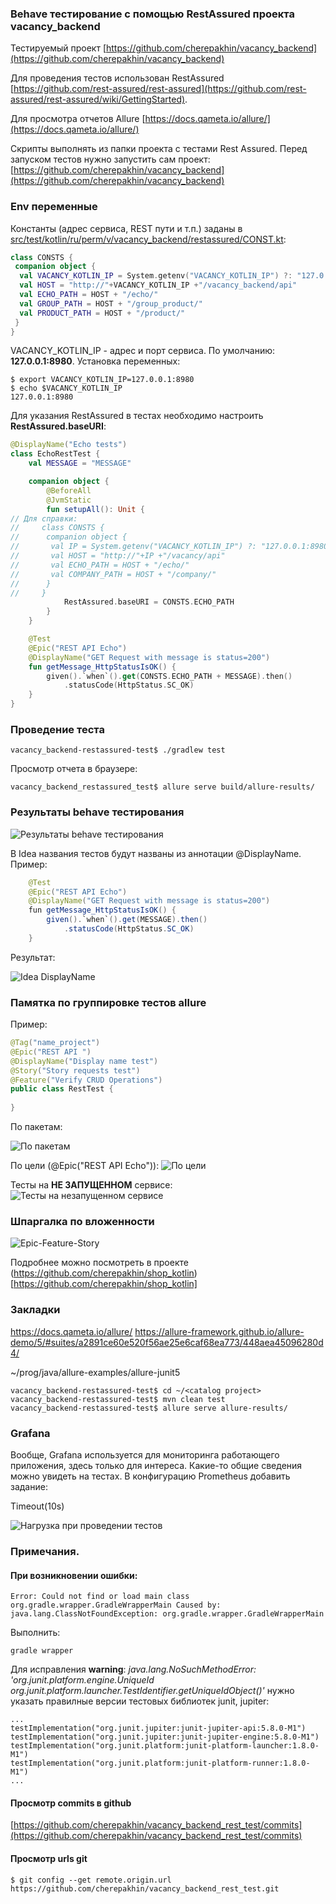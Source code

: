 ### Behave тестирование с помощью RestAssured проекта vacancy_backend

Тестируемый проект [https://github.com/cherepakhin/vacancy_backend](https://github.com/cherepakhin/vacancy_backend)

Для проведения тестов использован RestAssured<br/>
 [https://github.com/rest-assured/rest-assured](https://github.com/rest-assured/rest-assured/wiki/GettingStarted).

Для просмотра отчетов Allure [https://docs.qameta.io/allure/](https://docs.qameta.io/allure/)

Скрипты выполнять из папки проекта с тестами Rest Assured. 
Перед запуском тестов нужно запустить сам проект:
[https://github.com/cherepakhin/vacancy_backend](https://github.com/cherepakhin/vacancy_backend)

### Env переменные

Константы (адрес сервиса, REST пути и т.п.) заданы в [src/test/kotlin/ru/perm/v/vacancy_backend/restassured/CONST.kt](https://github.com/cherepakhin/vacancy_backend_reastassured_test/blob/dev/src/test/kotlin/ru/perm/v/vacancy_backend/restassured/CONSTS.kt):

````kotlin
class CONSTS {
 companion object {
  val VACANCY_KOTLIN_IP = System.getenv("VACANCY_KOTLIN_IP") ?: "127.0.0.1:8980"
  val HOST = "http://"+VACANCY_KOTLIN_IP +"/vacancy_backend/api"
  val ECHO_PATH = HOST + "/echo/"
  val GROUP_PATH = HOST + "/group_product/"
  val PRODUCT_PATH = HOST + "/product/"
 }
}
````

VACANCY_KOTLIN_IP - адрес и порт сервиса. По умолчанию: __127.0.0.1:8980__. Установка переменных:

````shell
$ export VACANCY_KOTLIN_IP=127.0.0.1:8980
$ echo $VACANCY_KOTLIN_IP
127.0.0.1:8980
````

Для указания RestAssured в тестах необходимо настроить __RestAssured.baseURI__:

````kotlin
@DisplayName("Echo tests")
class EchoRestTest {
    val MESSAGE = "MESSAGE"

    companion object {
        @BeforeAll
        @JvmStatic
        fun setupAll(): Unit {
// Для справки:
//     class CONSTS {
//      companion object {
//       val IP = System.getenv("VACANCY_KOTLIN_IP") ?: "127.0.0.1:8980"
//       val HOST = "http://"+IP +"/vacancy/api"
//       val ECHO_PATH = HOST + "/echo/"
//       val COMPANY_PATH = HOST + "/company/"
//      }
//     }
            RestAssured.baseURI = CONSTS.ECHO_PATH
        }
    }

    @Test
    @Epic("REST API Echo")
    @DisplayName("GET Request with message is status=200")
    fun getMessage_HttpStatusIsOK() {
        given().`when`().get(CONSTS.ECHO_PATH + MESSAGE).then()
            .statusCode(HttpStatus.SC_OK)
    }
}
````

### Проведение теста

```shell
vacancy_backend-restassured-test$ ./gradlew test
```

Просмотр отчета в браузере:

```shell
vacancy_backend_restassured_test$ allure serve build/allure-results/
```

### Результаты behave тестирования

![Результаты behave тестирования](doc/allure_ok1.png)

В Idea названия тестов будут названы из аннотации  @DisplayName. Пример:

```java
    @Test
    @Epic("REST API Echo")
    @DisplayName("GET Request with message is status=200")
    fun getMessage_HttpStatusIsOK() {
        given().`when`().get(MESSAGE).then()
            .statusCode(HttpStatus.SC_OK)
    }

```

Результат:

![Idea DisplayName](doc/idea_result.png)

### Памятка по группировке тестов allure

Пример:

```java
@Tag("name_project")
@Epic("REST API ")
@DisplayName("Display name test") 
@Story("Story requests test")
@Feature("Verify CRUD Operations")
public class RestTest {
 
}

```

По пакетам:

![По пакетам](doc/allure_by_package.png)

По цели (@Epic("REST API Echo")):
![По цели](doc/allure_by_epic.png)

Тесты на **НЕ ЗАПУЩЕННОМ** сервисе:
![Тесты на незапущенном сервисе](doc/allure_for_not_running_service.png)

### Шпаргалка по вложенности

![Epic-Feature-Story](doc/hierarchy.png)

Подробнее можно посмотреть в проекте (https://github.com/cherepakhin/shop_kotlin)[https://github.com/cherepakhin/shop_kotlin]

### Закладки

https://docs.qameta.io/allure/
https://allure-framework.github.io/allure-demo/5/#suites/a2891ce60e520f56ae25e6caf68ea773/448aea45096280d4/

~/prog/java/allure-examples/allure-junit5

````shell
vacancy_backend-restassured-test$ cd ~/<catalog project>
vacancy_backend-restassured-test$ mvn clean test
vacancy_backend-restassured-test$ allure serve allure-results/
````

### Grafana

Вообще, Grafana используется для мониторинга работающего приложения, здесь только для интереса. Какие-то общие сведения можно увидеть на тестах. В конфигурацию Prometheus добавить задание:

Timeout(10s)

![Нагрузка при проведении тестов](doc/grafana_10s.png)

### Примечания.

#### При возникновении ошибки:

````shell
Error: Could not find or load main class org.gradle.wrapper.GradleWrapperMain Caused by: java.lang.ClassNotFoundException: org.gradle.wrapper.GradleWrapperMain
````

Выполнить:

````shell
gradle wrapper
````

Для исправления **warning**: _java.lang.NoSuchMethodError: 'org.junit.platform.engine.UniqueId org.junit.platform.launcher.TestIdentifier.getUniqueIdObject()'_ нужно указать правилные версии тестовых библиотек junit, jupiter: 

````shell
...
testImplementation("org.junit.jupiter:junit-jupiter-api:5.8.0-M1")
testImplementation("org.junit.jupiter:junit-jupiter-engine:5.8.0-M1")
testImplementation("org.junit.platform:junit-platform-launcher:1.8.0-M1")
testImplementation("org.junit.platform:junit-platform-runner:1.8.0-M1")
...
````

#### Просмотр commits в github

[https://github.com/cherepakhin/vacancy_backend_rest_test/commits](https://github.com/cherepakhin/vacancy_backend_rest_test/commits)

#### Просмотр urls git

````shell
$ git config --get remote.origin.url
https://github.com/cherepakhin/vacancy_backend_rest_test.git
````
